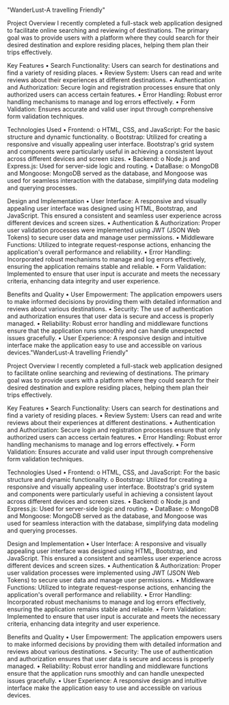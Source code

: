 "WanderLust-A travelling Friendly"

Project Overview
I recently completed a full-stack web application designed to facilitate online searching and reviewing of destinations. The primary goal was to provide users with a platform where they could search for their desired destination and explore residing places, helping them plan their trips effectively.

Key Features
• Search Functionality: Users can search for destinations and find a variety of residing places.
• Review System: Users can read and write reviews about their experiences at different destinations.
• Authentication and Authorization: Secure login and registration processes ensure that only authorized users can access certain features.
• Error Handling: Robust error handling mechanisms to manage and log errors effectively.
• Form Validation: Ensures accurate and valid user input through comprehensive form validation techniques.

Technologies Used
• Frontend:
o HTML, CSS, and JavaScript: For the basic structure and dynamic functionality.
o Bootstrap: Utilized for creating a responsive and visually appealing user interface. Bootstrap's grid system and components were particularly useful in achieving a consistent layout across different devices and screen sizes.
• Backend:
o Node.js and Express.js: Used for server-side logic and routing.
• DataBase:
o MongoDB and Mongoose: MongoDB served as the database, and Mongoose was used for seamless interaction with the database, simplifying data modeling and querying processes.

Design and Implementation
• User Interface: A responsive and visually appealing user interface was designed using HTML, Bootstrap, and JavaScript. This ensured a consistent and seamless user experience across different devices and screen sizes.
• Authentication & Authorization: Proper user validation processes were implemented using JWT (JSON Web Tokens) to secure user data and manage user permissions.
• Middleware Functions: Utilized to integrate request-response actions, enhancing the application's overall performance and reliability.
• Error Handling: Incorporated robust mechanisms to manage and log errors effectively, ensuring the application remains stable and reliable.
• Form Validation: Implemented to ensure that user input is accurate and meets the necessary criteria, enhancing data integrity and user experience.

Benefits and Quality
• User Empowerment: The application empowers users to make informed decisions by providing them with detailed information and reviews about various destinations.
• Security: The use of authentication and authorization ensures that user data is secure and access is properly managed.
• Reliability: Robust error handling and middleware functions ensure that the application runs smoothly and can handle unexpected issues gracefully.
• User Experience: A responsive design and intuitive interface make the application easy to use and accessible on various devices."WanderLust-A travelling Friendly"

Project Overview
I recently completed a full-stack web application designed to facilitate online searching and reviewing of destinations. The primary goal was to provide users with a platform where they could search for their desired destination and explore residing places, helping them plan their trips effectively.

Key Features
• Search Functionality: Users can search for destinations and find a variety of residing places.
• Review System: Users can read and write reviews about their experiences at different destinations.
• Authentication and Authorization: Secure login and registration processes ensure that only authorized users can access certain features.
• Error Handling: Robust error handling mechanisms to manage and log errors effectively.
• Form Validation: Ensures accurate and valid user input through comprehensive form validation techniques.

Technologies Used
• Frontend:
o HTML, CSS, and JavaScript: For the basic structure and dynamic functionality.
o Bootstrap: Utilized for creating a responsive and visually appealing user interface. Bootstrap's grid system and components were particularly useful in achieving a consistent layout across different devices and screen sizes.
• Backend:
o Node.js and Express.js: Used for server-side logic and routing.
• DataBase:
o MongoDB and Mongoose: MongoDB served as the database, and Mongoose was used for seamless interaction with the database, simplifying data modeling and querying processes.

Design and Implementation
• User Interface: A responsive and visually appealing user interface was designed using HTML, Bootstrap, and JavaScript. This ensured a consistent and seamless user experience across different devices and screen sizes.
• Authentication & Authorization: Proper user validation processes were implemented using JWT (JSON Web Tokens) to secure user data and manage user permissions.
• Middleware Functions: Utilized to integrate request-response actions, enhancing the application's overall performance and reliability.
• Error Handling: Incorporated robust mechanisms to manage and log errors effectively, ensuring the application remains stable and reliable.
• Form Validation: Implemented to ensure that user input is accurate and meets the necessary criteria, enhancing data integrity and user experience.

Benefits and Quality
• User Empowerment: The application empowers users to make informed decisions by providing them with detailed information and reviews about various destinations.
• Security: The use of authentication and authorization ensures that user data is secure and access is properly managed.
• Reliability: Robust error handling and middleware functions ensure that the application runs smoothly and can handle unexpected issues gracefully.
• User Experience: A responsive design and intuitive interface make the application easy to use and accessible on various devices.
